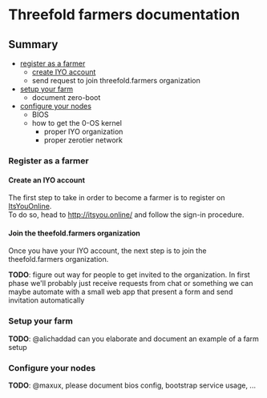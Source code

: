 # Threefold farmers documentation

## Summary
- [register as a farmer](#register-as-a-farmer)
  - [create IYO account](#create-iyo-account)
  - send request to join threefold.farmers organization
- [setup your farm](#setup-your-farm)
  - document zero-boot
- [configure your nodes](#configure-your-nodes)
  - BIOS
  - how to get the 0-OS kernel
    - proper IYO organization
    - proper zerotier network

### Register as a farmer
#### Create an IYO account
The first step to take in order to become a farmer is to register on [ItsYouOnline](http://itsyou.online/).  
To do so, head to http://itsyou.online/ and follow the sign-in procedure.

#### Join the theefold.farmers organization
Once you have your IYO account, the next step is to join the theefold.farmers organization.

**TODO**: figure out way for people to get invited to the organization. In first phase we'll probably just receive requests from chat or something
we can maybe automate with a small web app that present a form and send invitation automatically

### Setup your farm
**TODO**: @alichaddad can you elaborate and document an example of a farm setup

### Configure your nodes
**TODO**: @maxux, please document bios config, bootstrap service usage, ...

